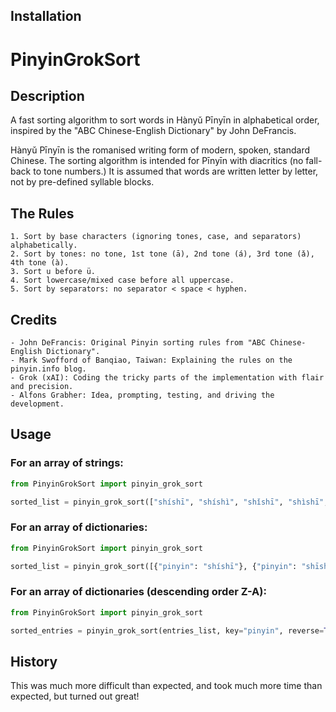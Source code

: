 ## Installation

# PinyinGrokSort

## Description

A fast sorting algorithm to sort words in Hànyǔ Pīnyīn in alphabetical order, inspired by the "ABC Chinese-English Dictionary" by John DeFrancis.

Hànyǔ Pīnyīn is the romanised writing form of modern, spoken, standard Chinese. The sorting algorithm is intended for Pīnyīn with diacritics (no fall-back to tone numbers.) It is assumed that words are written letter by letter, not by pre-defined syllable blocks.

## The Rules

    1. Sort by base characters (ignoring tones, case, and separators) alphabetically.
    2. Sort by tones: no tone, 1st tone (ā), 2nd tone (á), 3rd tone (ǎ), 4th tone (à).
    3. Sort u before ü.
    4. Sort lowercase/mixed case before all uppercase.
    5. Sort by separators: no separator < space < hyphen.


## Credits

    - John DeFrancis: Original Pinyin sorting rules from "ABC Chinese-English Dictionary".
    - Mark Swofford of Banqiao, Taiwan: Explaining the rules on the pinyin.info blog.
    - Grok (xAI): Coding the tricky parts of the implementation with flair and precision.
    - Alfons Grabher: Idea, prompting, testing, and driving the development.

## Usage

### For an array of strings: 
    
```python
from PinyinGrokSort import pinyin_grok_sort

sorted_list = pinyin_grok_sort(["shíshī", "shíshì", "shǐshī", "shìshī", "shīshi", "shīshī", "shīshí", "shīshǐ", "shīshì"])
```

### For an array of dictionaries:

```python
from PinyinGrokSort import pinyin_grok_sort

sorted_list = pinyin_grok_sort([{"pinyin": "shíshī"}, {"pinyin": "shīshi"}], key="pinyin")
```


### For an array of dictionaries (descending order Z-A):

```python
from PinyinGrokSort import pinyin_grok_sort

sorted_entries = pinyin_grok_sort(entries_list, key="pinyin", reverse=True)
```

## History

This was much more difficult than expected, and took much more time than expected, but turned out great!
